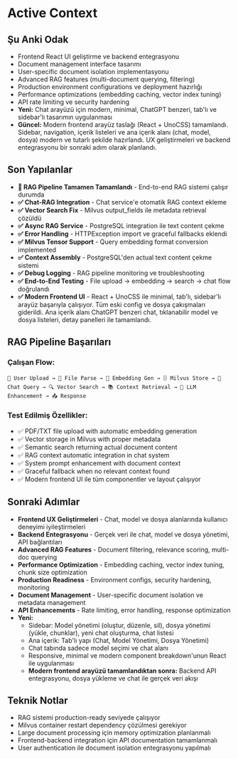 # Active Context

## Şu Anki Odak
- Frontend React UI geliştirme ve backend entegrasyonu
- Document management interface tasarımı
- User-specific document isolation implementasyonu
- Advanced RAG features (multi-document querying, filtering)
- Production environment configurations ve deployment hazırlığı
- Performance optimizations (embedding caching, vector index tuning)
- API rate limiting ve security hardening
- **Yeni:** Chat arayüzü için modern, minimal, ChatGPT benzeri, tab'lı ve sidebar'lı tasarımın uygulanması
- **Güncel:** Modern frontend arayüz taslağı (React + UnoCSS) tamamlandı. Sidebar, navigation, içerik listeleri ve ana içerik alanı (chat, model, dosya) modern ve tutarlı şekilde hazırlandı. UX geliştirmeleri ve backend entegrasyonu bir sonraki adım olarak planlandı.

## Son Yapılanlar
- **🎉 RAG Pipeline Tamamen Tamamlandı** - End-to-end RAG sistemi çalışır durumda
- **✅ Chat-RAG Integration** - Chat service'e otomatik RAG context ekleme
- **✅ Vector Search Fix** - Milvus output_fields ile metadata retrieval çözüldü
- **✅ Async RAG Service** - PostgreSQL integration ile text content çekme
- **✅ Error Handling** - HTTPException import ve graceful fallbacks eklendi
- **✅ Milvus Tensor Support** - Query embedding format conversion implemented
- **✅ Context Assembly** - PostgreSQL'den actual text content çekme sistemi
- **✅ Debug Logging** - RAG pipeline monitoring ve troubleshooting
- **✅ End-to-End Testing** - File upload → embedding → search → chat flow doğrulandı
- **✅ Modern Frontend UI** - React + UnoCSS ile minimal, tab'lı, sidebar'lı arayüz başarıyla çalışıyor. Tüm eski config ve dosya çakışmaları giderildi. Ana içerik alanı ChatGPT benzeri chat, tıklanabilir model ve dosya listeleri, detay panelleri ile tamamlandı.

## RAG Pipeline Başarıları
### Çalışan Flow:
```
📝 User Upload → 📄 File Parse → 🧠 Embedding Gen → 🗄️ Milvus Store → 💬 Chat Query → 🔍 Vector Search → 📚 Context Retrieval → 🤖 LLM Enhancement → 📤 Response
```

### Test Edilmiş Özellikler:
- ✅ PDF/TXT file upload with automatic embedding generation
- ✅ Vector storage in Milvus with proper metadata
- ✅ Semantic search returning actual document content
- ✅ RAG context automatic integration in chat system
- ✅ System prompt enhancement with document context
- ✅ Graceful fallback when no relevant context found
- ✅ Modern frontend UI ile tüm componentler ve layout çalışıyor

## Sonraki Adımlar
- **Frontend UX Geliştirmeleri** - Chat, model ve dosya alanlarında kullanıcı deneyimi iyileştirmeleri
- **Backend Entegrasyonu** - Gerçek veri ile chat, model ve dosya yönetimi, API bağlantıları
- **Advanced RAG Features** - Document filtering, relevance scoring, multi-doc querying
- **Performance Optimization** - Embedding caching, vector index tuning, chunk size optimization
- **Production Readiness** - Environment configs, security hardening, monitoring
- **Document Management** - User-specific document isolation ve metadata management
- **API Enhancements** - Rate limiting, error handling, response optimization
- **Yeni:**
    - Sidebar: Model yönetimi (oluştur, düzenle, sil), dosya yönetimi (yükle, chunklar), yeni chat oluşturma, chat listesi
    - Ana içerik: Tab'lı yapı (Chat, Model Yönetimi, Dosya Yönetimi)
    - Chat tabında sadece model seçimi ve chat alanı
    - Responsive, minimal ve modern component breakdown'unun React ile uygulanması
    - **Modern frontend arayüzü tamamlandıktan sonra:** Backend API entegrasyonu, dosya yükleme ve chat ile gerçek veri akışı

## Teknik Notlar
- RAG sistemi production-ready seviyede çalışıyor
- Milvus container restart dependency çözülmesi gerekiyor
- Large document processing için memory optimization planlanmalı
- Frontend-backend integration için API documentation tamamlanmalı
- User authentication ile document isolation entegrasyonu yapılmalı 